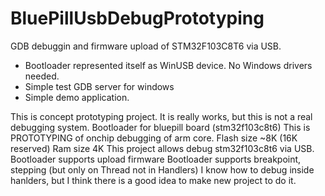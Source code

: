 # BluePillUsbDebugPrototyping
GDB debuggin and firmware upload of STM32F103C8T6 via USB.
- Bootloader represented itself as WinUSB device. No Windows drivers needed. 
- Simple test GDB server for windows
- Simple demo application.

This is concept prototyping project. It is really works, but this is not a real debugging system.
Bootloader for bluepill board (stm32f103c8t6) This is PROTOTYPING of onchip debugging of arm core. Flash size ~8K (16K reserved) Ram size 4K This project allows debug stm32f103c8t6 via USB. Bootloader supports upload firmware Bootloader supports breakpoint, stepping (but only on Thread not in Handlers) I know how to debug inside hanlders, but I think there is a good idea to make new project to do it.
